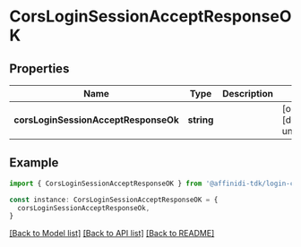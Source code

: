 # CorsLoginSessionAcceptResponseOK

## Properties

| Name                                 | Type       | Description | Notes                             |
| ------------------------------------ | ---------- | ----------- | --------------------------------- |
| **corsLoginSessionAcceptResponseOk** | **string** |             | [optional] [default to undefined] |

## Example

```typescript
import { CorsLoginSessionAcceptResponseOK } from '@affinidi-tdk/login-configuration-client'

const instance: CorsLoginSessionAcceptResponseOK = {
  corsLoginSessionAcceptResponseOk,
}
```

[[Back to Model list]](../README.md#documentation-for-models) [[Back to API list]](../README.md#documentation-for-api-endpoints) [[Back to README]](../README.md)
